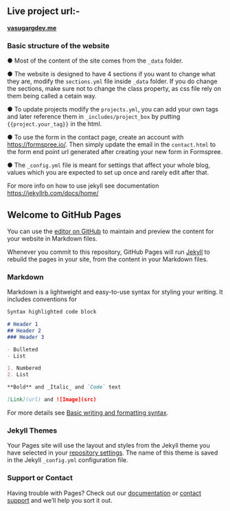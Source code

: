 
## Live project url:-
<a href="https://vasugargdev.me/" target="_blank"><b>vasugargdev.me</b></a>


### Basic structure of the website

● Most of the content of the site comes from the ```_data``` folder.

● The website is designed to have 4 sections if you want to change what they are, modify the ```sections.yml``` file inside ```_data``` folder. If you do change the sections, make sure not to change the class property, as css file rely on them being called a cetain way.

● To update projects modify the ```projects.yml```, you can add your own tags and later reference them in ```_includes/project_box``` by putting 
```{{project.your_tag}}``` in the html.

● To use the form in the contact page, create an account with https://formspree.io/. Then simply update the email in the ```contact.html``` to the form end point url generated after creating your new form in Formspree.

● The ```_config.yml``` file is meant for settings that affect your whole blog, values which you are expected to set up once and rarely edit after that.

For more info on how to use jekyll see documentation https://jekyllrb.com/docs/home/




## Welcome to GitHub Pages

You can use the [editor on GitHub](https://github.com/VasuGargDev/VasuGargDev.github.io/edit/main/README.md) to maintain and preview the content for your website in Markdown files.

Whenever you commit to this repository, GitHub Pages will run [Jekyll](https://jekyllrb.com/) to rebuild the pages in your site, from the content in your Markdown files.

### Markdown

Markdown is a lightweight and easy-to-use syntax for styling your writing. It includes conventions for

```markdown
Syntax highlighted code block

# Header 1
## Header 2
### Header 3

- Bulleted
- List

1. Numbered
2. List

**Bold** and _Italic_ and `Code` text

[Link](url) and ![Image](src)
```

For more details see [Basic writing and formatting syntax](https://docs.github.com/en/github/writing-on-github/getting-started-with-writing-and-formatting-on-github/basic-writing-and-formatting-syntax).

### Jekyll Themes

Your Pages site will use the layout and styles from the Jekyll theme you have selected in your [repository settings](https://github.com/VasuGargDev/VasuGargDev.github.io/settings/pages). The name of this theme is saved in the Jekyll `_config.yml` configuration file.

### Support or Contact

Having trouble with Pages? Check out our [documentation](https://docs.github.com/categories/github-pages-basics/) or [contact support](https://support.github.com/contact) and we’ll help you sort it out.
